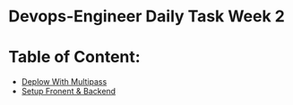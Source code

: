 # Devops-Engineer Daily Task Week 2

# Table of Content:
- [Deplow With Multipass](https://github.com/twkakbar/pelatihan/blob/main/week%202/day%20%201%20-%20Deploy%20with%20multipass/deploy-with-multipass.md)
- [Setup Fronent & Backend](https://github.com/twkakbar/pelatihan/tree/main/week%202/day%202%20-%20Setup%20frontend%20backend)
